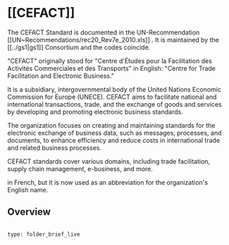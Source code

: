# [[CEFACT]] 

The CEFACT Standard is documented in the UN-Recommendation [[UN~Recommendations/rec20_Rev7e_2010.xls]] . 
It is maintained by the [[../gs1|gs1]] Consortium and the codes coincide. 

"CEFACT" originally stood for "Centre d'Études pour la Facilitation des Activités Commerciales et des Transports" in English: "Centre for Trade Facilitation and Electronic Business." 

It is a subsidiary, intergovernmental body of the United Nations Economic Commission for Europe (UNECE). 
CEFACT aims to facilitate national and international transactions, trade, 
and the exchange of goods and services by developing and promoting electronic business standards.

The organization focuses on creating and maintaining standards for the electronic exchange of business data, 
such as messages, processes, and documents, 
to enhance efficiency and reduce costs in international trade and related business processes. 

CEFACT standards cover various domains, including trade facilitation, 
supply chain management, e-business, and more.

in French, but it is now used as an abbreviation for the organization's English name.
## Overview


```folderv
```

```ccard
type: folder_brief_live
```
 

